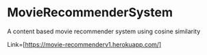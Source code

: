 # MovieRecommenderSystem

A content based movie recommender system using cosine similarity

Link=[https://movie-recommenderv1.herokuapp.com/]
